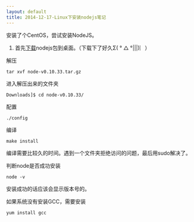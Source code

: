 ```yaml
---
layout: default
title: 2014-12-17-Linux下安装nodejs笔记
---
```


安装了个CentOS，尝试安装NodeJS。

1. 首先[下载](http://nodejs.org/)nodejs包到桌面。（下载下了好久Σ( ° △ °|||)︴）

解压

	tar xvf node-v0.10.33.tar.gz

进入解压出来的文件夹
 
	Downloads]$ cd node-v0.10.33/

配置

	./config

编译

	make install  

  编译需要比较久的时间。遇到一个文件夹拒绝访问的问题，最后用sudo解决了。

判断node是否成功安装

	node -v

安装成功的话应该会显示版本号的。

如果系统没有安装GCC，需要安装

	yum install gcc

	
 

